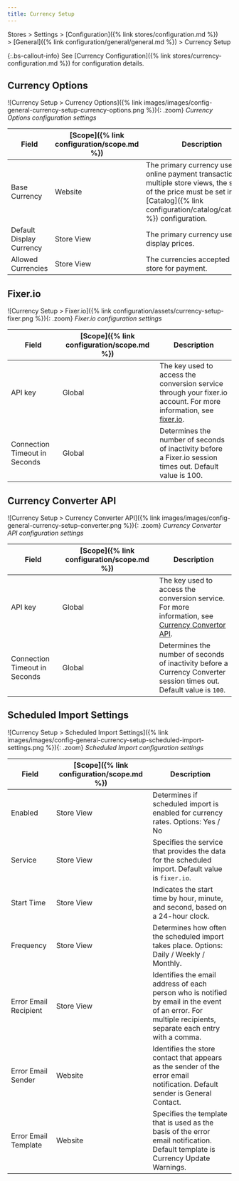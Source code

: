 ```yaml
---
title: Currency Setup
---
```


Stores > Settings > [Configuration]({% link stores/configuration.md %}) > [General]({% link configuration/general/general.md %}) > Currency Setup

{:.bs-callout-info}
See [Currency Configuration]({% link stores/currency-configuration.md %}) for configuration details.

## Currency Options

![Currency Setup > Currency Options]({% link images/images/config-general-currency-setup-currency-options.png %}){: .zoom}
_Currency Options configuration settings_

|Field|[Scope]({% link configuration/scope.md %})|Description|
|--- |--- |--- |
|Base Currency|Website|The primary currency used for all online payment transactions. For multiple store views, the scope of the price  must be set in the [Catalog]({% link configuration/catalog/catalog.md %}) configuration.|
|Default Display Currency|Store View|The primary currency used to display prices.|
|Allowed Currencies|Store View|The currencies accepted by your store for payment.|

## Fixer.io

![Currency Setup > Fixer.io]({% link configuration/assets/currency-setup-fixer.png %}){: .zoom}
_Fixer.io configuration settings_

|Field|[Scope]({% link configuration/scope.md %})|Description|
|--- |--- |--- |
|API key|Global|The key used to access the conversion service through your fixer.io account. For more information, see [fixer.io](https://fixer.io/).|
|Connection Timeout in Seconds|Global|Determines the number of seconds of inactivity before a Fixer.io session times out. Default value is 100.|

## Currency Converter API

![Currency Setup > Currency Converter API]({% link images/images/config-general-currency-setup-converter.png %}){: .zoom}
_Currency Converter API configuration settings_

|Field|[Scope]({% link configuration/scope.md %})|Description|
|--- |--- |--- |
|API key|Global|The key used to access the conversion service. For more information, see [Currency Convertor API](https://free.currencyconverterapi.com/).|
|Connection Timeout in Seconds|Global|Determines the number of seconds of inactivity before a Currency Converter session times out. Default value is `100`.|

## Scheduled Import Settings

![Currency Setup > Scheduled Import Settings]({% link images/images/config-general-currency-setup-scheduled-import-settings.png %}){: .zoom}
_Scheduled Import configuration settings_

|Field|[Scope]({% link configuration/scope.md %})|Description|
|--- |--- |--- |
|Enabled|Store View|Determines if scheduled import is enabled for currency rates. Options: Yes / No|
|Service|Store View|Specifies the service that provides the data for the scheduled import. Default value is `fixer.io`.|
|Start Time|Store View|Indicates the start time by hour, minute, and second, based on a 24-hour clock.|
|Frequency|Store View|Determines how often the scheduled import takes place. Options: Daily / Weekly / Monthly.|
|Error Email Recipient|Store View|Identifies the email address of each person who is notified by email in the event of an error. For multiple recipients, separate each entry with a comma.|
|Error Email Sender|Website|Identifies the store contact that appears as the sender of the error email notification. Default sender is General Contact.|
|Error Email Template|Website|Specifies the template that is used as the basis of the error email notification. Default template is Currency Update Warnings.|
